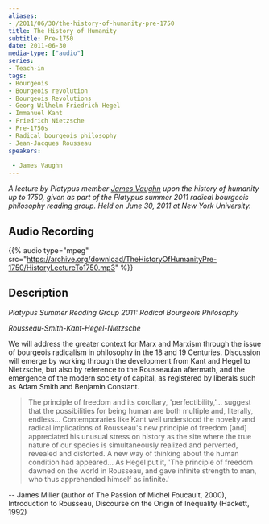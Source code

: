 ```yaml
---
aliases:
- /2011/06/30/the-history-of-humanity-pre-1750
title: The History of Humanity
subtitle: Pre-1750
date: 2011-06-30
media-type: ["audio"]
series:
- Teach-in
tags:
- Bourgeois
- Bourgeois revolution
- Bourgeois Revolutions
- Georg Wilhelm Friedrich Hegel
- Immanuel Kant
- Friedrich Nietzsche
- Pre-1750s
- Radical bourgeois philosophy
- Jean-Jacques Rousseau
speakers:
 
 - James Vaughn
---
```

_A lecture by Platypus member [James Vaughn](/speakers/james-vaughn/) upon the history of humanity up to 1750, given as part of the Platypus summer 2011 radical bourgeois philosophy reading group. Held on June 30, 2011 at New York University._

## Audio Recording

{{% audio type="mpeg" src="https://archive.org/download/TheHistoryOfHumanityPre-1750/HistoryLectureTo1750.mp3" %}}

## Description

_Platypus Summer Reading Group 2011: Radical Bourgeois Philosophy_

_Rousseau-Smith-Kant-Hegel-Nietzsche_

We will address the greater context for Marx and Marxism through the issue of bourgeois radicalism in philosophy in the 18 and 19 Centuries. Discussion will emerge by working through the development from Kant and Hegel to Nietzsche, but also by reference to the Rousseauian aftermath, and the emergence of the modern society of capital, as registered by liberals such as Adam Smith and Benjamin Constant.

> The principle of freedom and its corollary, 'perfectibility,'... suggest that the possibilities for being human are both multiple and, literally, endless... Contemporaries like Kant well understood the novelty and radical implications of Rousseau's new principle of freedom [and] appreciated his unusual stress on history as the site where the true nature of our species is simultaneously realized and perverted, revealed and distorted. A new way of thinking about the human condition had appeared... As Hegel put it, 'The principle of freedom dawned on the world in Rousseau, and gave infinite strength to man, who thus apprehended himself as infinite.'

-- James Miller (author of The Passion of Michel Foucault, 2000), Introduction to Rousseau, Discourse on the Origin of Inequality (Hackett, 1992)
